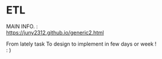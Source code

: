 # ETL

MAIN INFO. : \
https://juny2312.github.io/generic2.html  

From lately task To design to implement in few days or week ! \
: ) 
